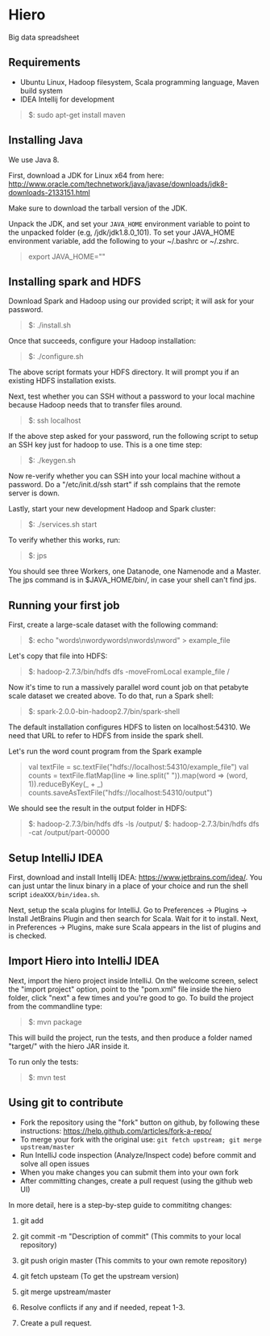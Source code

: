 # Hiero
Big data spreadsheet

## Requirements

* Ubuntu Linux, Hadoop filesystem, Scala programming language, Maven build system
* IDEA Intellij for development

> $: sudo apt-get install maven

## Installing Java

We use Java 8.

First, download a JDK for Linux x64 from here: http://www.oracle.com/technetwork/java/javase/downloads/jdk8-downloads-2133151.html

Make sure to download the tarball version of the JDK.

Unpack the JDK, and set your `JAVA_HOME` environment variable to point
to the unpacked folder (e.g, <fully qualified path
to>/jdk/jdk1.8.0_101). To set your JAVA_HOME environment variable, add
the following to your ~/.bashrc or ~/.zshrc.

> export JAVA_HOME="<path-to-jdk-folder>"

## Installing spark and HDFS

Download Spark and Hadoop using our provided script; it will ask for
your password.

> $: ./install.sh

Once that succeeds, configure your Hadoop installation:

> $: ./configure.sh

The above script formats your HDFS directory. It will prompt you if an
existing HDFS installation exists.

Next, test whether you can SSH without a password to your local
machine because Hadoop needs that to transfer files around.

> $: ssh localhost

If the above step asked for your password, run the following script to
setup an SSH key just for hadoop to use. This is a one time step:

> $: ./keygen.sh

Now re-verify whether you can SSH into your local machine without a
password. Do a "/etc/init.d/ssh start" if ssh complains that the
remote server is down.

Lastly, start your new development Hadoop and Spark cluster:

> $: ./services.sh start

To verify whether this works, run:

> $: jps

You should see three Workers, one Datanode, one Namenode and a
Master. The jps command is in $JAVA_HOME/bin/, in case your shell
can't find jps.

## Running your first job

First, create a large-scale dataset with the following command:

> $: echo "words\nwordywords\nwords\nword" > example_file

Let's copy that file into HDFS:

> $: hadoop-2.7.3/bin/hdfs dfs -moveFromLocal example_file /

Now it's time to run a massively parallel word count job on that
petabyte scale dataset we created above. To do that, run a Spark
shell:

> $: spark-2.0.0-bin-hadoop2.7/bin/spark-shell

The default installation configures HDFS to listen on
localhost:54310. We need that URL to refer to HDFS from inside the
spark shell.

Let's run the word count program from the Spark example

>  val textFile = sc.textFile("hdfs://localhost:54310/example_file")
>  val counts = textFile.flatMap(line => line.split(" ")).map(word => (word, 1)).reduceByKey(_ + _)
>  counts.saveAsTextFile("hdfs://localhost:54310/output")

We should see the result in the output folder in HDFS:

> $: hadoop-2.7.3/bin/hdfs dfs -ls /output/
> $: hadoop-2.7.3/bin/hdfs dfs -cat /output/part-00000


## Setup IntelliJ IDEA

First, download and install Intellij IDEA:
https://www.jetbrains.com/idea/.  You can just untar the linux binary
in a place of your choice and run the shell script
`ideaXXX/bin/idea.sh`.

Next, setup the scala plugins for IntelliJ. Go to Preferences ->
 Plugins -> Install JetBrains Plugin and then search for Scala.
Wait for it to install. Next, in Preferences -> Plugins, make sure
Scala appears in the list of plugins and is checked.

## Import Hiero into IntelliJ IDEA

Next, import the hiero project inside IntelliJ.  On the welcome
screen, select the "import project" option, point to the "pom.xml"
file inside the hiero folder, click "next" a few times and you're good
to go.
To build the project from the commandline type:

> $: mvn package

This will build the project, run the tests, and then produce a folder
named "target/" with the hiero JAR inside it.

To run only the tests:

> $: mvn test

## Using git to contribute

* Fork the repository using the "fork" button on github, by following these instructions:
https://help.github.com/articles/fork-a-repo/
* To merge your fork with the original use: `git fetch upstream; git merge upstream/master`
* Run IntelliJ code inspection (Analyze/Inspect code) before commit and solve all open issues
* When you make changes you can submit them into your own fork
* After committing changes, create a pull request (using the github web UI)

In more detail, here is a step-by-step guide to commititng changes:

1) git add <files that changed>

2) git commit -m "Description of commit" (This commits to your  local repository)

3) git push origin master (This commits to your own remote repository)

4) git fetch upsteam (To get the upstream version)

5) git merge upstream/master

6) Resolve conflicts if any and if needed, repeat 1-3.

7) Create a pull request.

